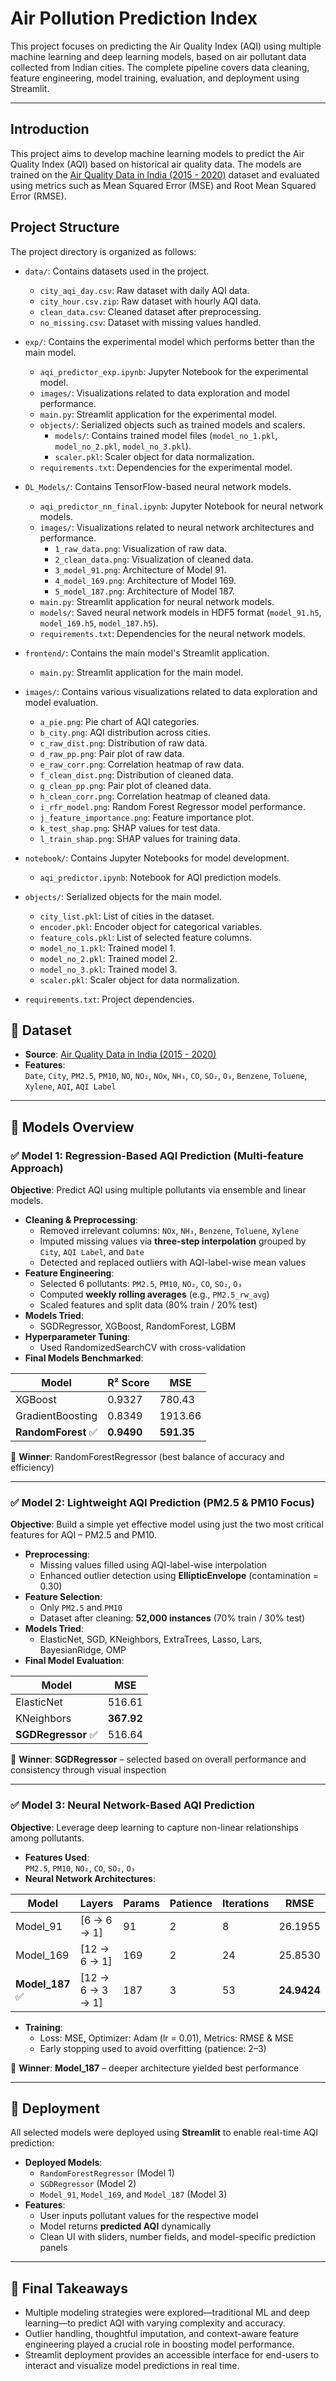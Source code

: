 # Air Pollution Prediction Index

This project focuses on predicting the Air Quality Index (AQI) using multiple machine learning and deep learning models, based on air pollutant data collected from Indian cities. The complete pipeline covers data cleaning, feature engineering, model training, evaluation, and deployment using Streamlit.

---

## Introduction

This project aims to develop machine learning models to predict the Air Quality Index (AQI) based on historical air quality data. The models are trained on the [Air Quality Data in India (2015 - 2020)](https://www.kaggle.com/datasets/rohanrao/air-quality-data-in-india) dataset and evaluated using metrics such as Mean Squared Error (MSE) and Root Mean Squared Error (RMSE).


## Project Structure

The project directory is organized as follows:

- `data/`: Contains datasets used in the project.
  - `city_aqi_day.csv`: Raw dataset with daily AQI data.
  - `city_hour.csv.zip`: Raw dataset with hourly AQI data.
  - `clean_data.csv`: Cleaned dataset after preprocessing.
  - `no_missing.csv`: Dataset with missing values handled.

- `exp/`: Contains the experimental model which performs better than the main model.
  - `aqi_predictor_exp.ipynb`: Jupyter Notebook for the experimental model.
  - `images/`: Visualizations related to data exploration and model performance.
  - `main.py`: Streamlit application for the experimental model.
  - `objects/`: Serialized objects such as trained models and scalers.
    - `models/`: Contains trained model files (`model_no_1.pkl`, `model_no_2.pkl`, `model_no_3.pkl`).
    - `scaler.pkl`: Scaler object for data normalization.
  - `requirements.txt`: Dependencies for the experimental model.

- `DL_Models/`: Contains TensorFlow-based neural network models.
  - `aqi_predictor_nn_final.ipynb`: Jupyter Notebook for neural network models.
  - `images/`: Visualizations related to neural network architectures and performance.
    - `1_raw_data.png`: Visualization of raw data.
    - `2_clean_data.png`: Visualization of cleaned data.
    - `3_model_91.png`: Architecture of Model 91.
    - `4_model_169.png`: Architecture of Model 169.
    - `5_model_187.png`: Architecture of Model 187.
  - `main.py`: Streamlit application for neural network models.
  - `models/`: Saved neural network models in HDF5 format (`model_91.h5`, `model_169.h5`, `model_187.h5`).
  - `requirements.txt`: Dependencies for the neural network models.

- `frontend/`: Contains the main model's Streamlit application.
  - `main.py`: Streamlit application for the main model.

- `images/`: Contains various visualizations related to data exploration and model evaluation.
  - `a_pie.png`: Pie chart of AQI categories.
  - `b_city.png`: AQI distribution across cities.
  - `c_raw_dist.png`: Distribution of raw data.
  - `d_raw_pp.png`: Pair plot of raw data.
  - `e_raw_corr.png`: Correlation heatmap of raw data.
  - `f_clean_dist.png`: Distribution of cleaned data.
  - `g_clean_pp.png`: Pair plot of cleaned data.
  - `h_clean_corr.png`: Correlation heatmap of cleaned data.
  - `i_rfr_model.png`: Random Forest Regressor model performance.
  - `j_feature_importance.png`: Feature importance plot.
  - `k_test_shap.png`: SHAP values for test data.
  - `l_train_shap.png`: SHAP values for training data.

- `notebook/`: Contains Jupyter Notebooks for model development.
  - `aqi_predictor.ipynb`: Notebook for AQI prediction models.

- `objects/`: Serialized objects for the main model.
  - `city_list.pkl`: List of cities in the dataset.
  - `encoder.pkl`: Encoder object for categorical variables.
  - `feature_cols.pkl`: List of selected feature columns.
  - `model_no_1.pkl`: Trained model 1.
  - `model_no_2.pkl`: Trained model 2.
  - `model_no_3.pkl`: Trained model 3.
  - `scaler.pkl`: Scaler object for data normalization.

- `requirements.txt`: Project dependencies.


## 📁 Dataset

- **Source**: [Air Quality Data in India (2015 - 2020)](https://www.kaggle.com/datasets/rohanrao/air-quality-data-in-india)
- **Features**:  
  `Date`, `City`, `PM2.5`, `PM10`, `NO`, `NO₂`, `NOx`, `NH₃`, `CO`, `SO₂`, `O₃`, `Benzene`, `Toluene`, `Xylene`, `AQI`, `AQI Label`

---

## 🧠 Models Overview

### ✅ **Model 1: Regression-Based AQI Prediction (Multi-feature Approach)**

**Objective**: Predict AQI using multiple pollutants via ensemble and linear models.

- **Cleaning & Preprocessing**:
  - Removed irrelevant columns: `NOx`, `NH₃`, `Benzene`, `Toluene`, `Xylene`
  - Imputed missing values via **three-step interpolation** grouped by `City`, `AQI Label`, and `Date`
  - Detected and replaced outliers with AQI-label-wise mean values
- **Feature Engineering**:
  - Selected 6 pollutants: `PM2.5`, `PM10`, `NO₂`, `CO`, `SO₂`, `O₃`
  - Computed **weekly rolling averages** (e.g., `PM2.5_rw_avg`)
  - Scaled features and split data (80% train / 20% test)
- **Models Tried**:
  - SGDRegressor, XGBoost, RandomForest, LGBM
- **Hyperparameter Tuning**:
  - Used RandomizedSearchCV with cross-validation
- **Final Models Benchmarked**:

| Model                 | R² Score | MSE      |
|----------------------|----------|----------|
| XGBoost              | 0.9327   | 780.43   |
| GradientBoosting     | 0.8349   | 1913.66  |
| **RandomForest** ✅   | **0.9490** | **591.35** |

📌 **Winner**: RandomForestRegressor (best balance of accuracy and efficiency)

---

### ✅ **Model 2: Lightweight AQI Prediction (PM2.5 & PM10 Focus)**

**Objective**: Build a simple yet effective model using just the two most critical features for AQI – PM2.5 and PM10.

- **Preprocessing**:
  - Missing values filled using AQI-label-wise interpolation
  - Enhanced outlier detection using **EllipticEnvelope** (contamination = 0.30)
- **Feature Selection**:
  - Only `PM2.5` and `PM10`
  - Dataset after cleaning: **52,000 instances** (70% train / 30% test)
- **Models Tried**:
  - ElasticNet, SGD, KNeighbors, ExtraTrees, Lasso, Lars, BayesianRidge, OMP
- **Final Model Evaluation**:

| Model         | MSE      |
|---------------|----------|
| ElasticNet    | 516.61   |
| KNeighbors    | **367.92** |
| **SGDRegressor** ✅ | 516.64   |

📌 **Winner**: **SGDRegressor** – selected based on overall performance and consistency through visual inspection

---

### ✅ **Model 3: Neural Network-Based AQI Prediction**

**Objective**: Leverage deep learning to capture non-linear relationships among pollutants.

- **Features Used**:  
  `PM2.5`, `PM10`, `NO₂`, `CO`, `SO₂`, `O₃`
- **Neural Network Architectures**:

| Model       | Layers                        | Params | Patience | Iterations | RMSE     |
|-------------|-------------------------------|--------|----------|------------|----------|
| Model_91    | [6 → 6 → 1]                   | 91     | 2        | 8          | 26.1955  |
| Model_169   | [12 → 6 → 1]                  | 169    | 2        | 24         | 25.8530  |
| **Model_187** ✅ | [12 → 6 → 3 → 1]             | 187    | 3        | 53         | **24.9424** |

- **Training**:
  - Loss: MSE, Optimizer: Adam (lr = 0.01), Metrics: RMSE & MSE
  - Early stopping used to avoid overfitting (patience: 2–3)

📌 **Winner**: **Model_187** – deeper architecture yielded best performance

---

## 🚀 Deployment

All selected models were deployed using **Streamlit** to enable real-time AQI prediction:

- **Deployed Models**:
  - `RandomForestRegressor` (Model 1)
  - `SGDRegressor` (Model 2)
  - `Model_91`, `Model_169`, and `Model_187` (Model 3)
- **Features**:
  - User inputs pollutant values for the respective model
  - Model returns **predicted AQI** dynamically
  - Clean UI with sliders, number fields, and model-specific prediction panels

---

## 📌 Final Takeaways

- Multiple modeling strategies were explored—traditional ML and deep learning—to predict AQI with varying complexity and accuracy.
- Outlier handling, thoughtful imputation, and context-aware feature engineering played a crucial role in boosting model performance.
- Streamlit deployment provides an accessible interface for end-users to interact and visualize model predictions in real time.

